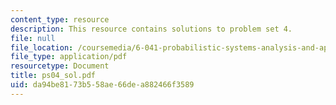 ```yaml
---
content_type: resource
description: This resource contains solutions to problem set 4.
file: null
file_location: /coursemedia/6-041-probabilistic-systems-analysis-and-applied-probability-spring-2006/da94be8173b558ae66dea882466f3589_ps04_sol.pdf
file_type: application/pdf
resourcetype: Document
title: ps04_sol.pdf
uid: da94be81-73b5-58ae-66de-a882466f3589
---
```

